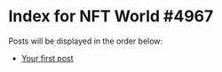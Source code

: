 # Index for NFT World #4967
Posts will be displayed in the order below:

- [Your first post](./001-first.md)

